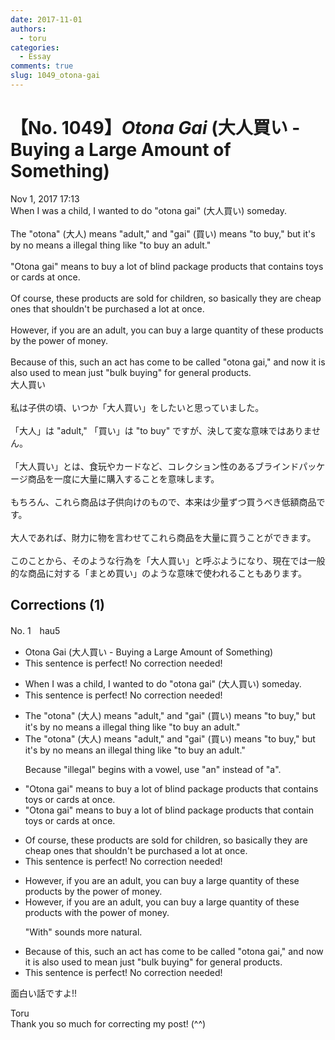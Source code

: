 ```yaml
---
date: 2017-11-01
authors:
  - toru
categories:
  - Essay
comments: true
slug: 1049_otona-gai
---
```


# 【No. 1049】<strong><em>Otona Gai</strong></em> (大人買い - Buying a Large Amount of Something)
<div class="date">Nov 1, 2017 17:13</div>
<div id="post"><div id="body_show_ori">
When I was a child, I wanted to do "otona gai" (大人買い) someday.<br/><br/>The "otona" (大人) means "adult," and "gai" (買い) means "to buy," but it's by no means a illegal thing like "to buy an adult."<br/><br/>"Otona gai" means to buy a lot of blind package products that contains toys or cards at once.<br/><br/>Of course, these products are sold for children, so basically they are cheap ones that shouldn't be purchased a lot at once.<br/><br/>However, if you are an adult, you can buy a large quantity of these products by the power of money.<br/><br/>Because of this, such an act has come to be called "otona gai," and now it is also used to mean just "bulk buying" for general products.
</div></div>

<!-- more -->

<div id="post_ja"><div id="body_show_mo">
大人買い<br/><br/>私は子供の頃、いつか「大人買い」をしたいと思っていました。<br/><br/>「大人」は "adult," 「買い」は "to buy" ですが、決して変な意味ではありません。<br/><br/>「大人買い」とは、食玩やカードなど、コレクション性のあるブラインドパッケージ商品を一度に大量に購入することを意味します。<br/><br/>もちろん、これら商品は子供向けのもので、本来は少量ずつ買うべき低額商品です。<br/><br/>大人であれば、財力に物を言わせてこれら商品を大量に買うことができます。<br/><br/>このことから、そのような行為を「大人買い」と呼ぶようになり、現在では一般的な商品に対する「まとめ買い」のような意味で使われることもあります。
</div></div>

## Corrections (1)
<div id="block"><div class="first_name"> No. 1　<span class="just_name">hau5</span></div><div id="block2">
<ul class="correction_field">
<li class="incorrect">Otona Gai (大人買い - Buying a Large Amount of Something)</li>
<li class="corrected perfect">This sentence is perfect! No correction needed!</li>
</ul>
<ul class="correction_field">
<li class="incorrect">When I was a child, I wanted to do "otona gai" (大人買い) someday.</li>
<li class="corrected perfect">This sentence is perfect! No correction needed!</li>
</ul>
<ul class="correction_field">
<li class="incorrect">The "otona" (大人) means "adult," and "gai" (買い) means "to buy," but it's by no means a illegal thing like "to buy an adult."</li>
<li class="corrected correct">
The "otona" (大人) means "adult," and "gai" (買い) means "to buy," but it's by no means <span class="f_blue">an</span> illegal thing like "to buy an adult."
<p class="correction_comment">Because "illegal" begins with a vowel, use "an" instead of "a".</p>
</li>
</ul>
<ul class="correction_field">
<li class="incorrect">"Otona gai" means to buy a lot of blind package products that contains toys or cards at once.</li>
<li class="corrected correct">
"Otona gai" means to buy a lot of blind package products that<span class="f_blue"> contain </span>toys or cards at once.
</li>
</ul>
<ul class="correction_field">
<li class="incorrect">Of course, these products are sold for children, so basically they are cheap ones that shouldn't be purchased a lot at once.</li>
<li class="corrected perfect">This sentence is perfect! No correction needed!</li>
</ul>
<ul class="correction_field">
<li class="incorrect">However, if you are an adult, you can buy a large quantity of these products by the power of money.</li>
<li class="corrected correct">
However, if you are an adult, you can buy a large quantity of these products <span class="f_blue">with</span> the power of money.
<p class="correction_comment">"With" sounds more natural.</p>
</li>
</ul>
<ul class="correction_field">
<li class="incorrect">Because of this, such an act has come to be called "otona gai," and now it is also used to mean just "bulk buying" for general products.</li>
<li class="corrected perfect">This sentence is perfect! No correction needed!</li>
</ul>
<p class="comment_small">
 面白い話ですよ!!
</p>

</div><div class="name"><span class="just_name">Toru</span><br>
Thank you so much for correcting my post! (^^)
</div>
</div>
